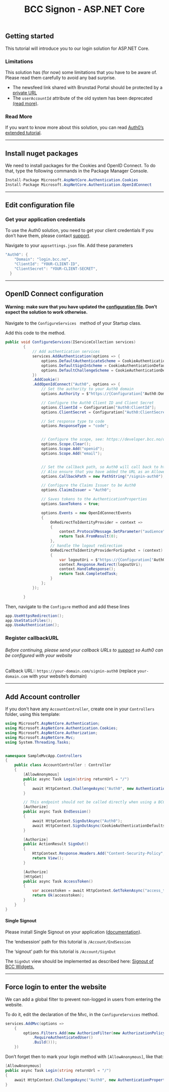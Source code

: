 ﻿---
title: BCC Signon - ASP.NET Core 
description: Technical documentation and guides for software development in BCC
---

## Getting started

This tutorial will introduce you to our login solution for ASP.NET Core.

### Limitations

This solution has (for now) some limitations that you have to be aware of. Please read them carefully to avoid any bad
surprise.

* The newsfeed link shared with Brunstad Portal should be protected by a [private URL](example.com)
* The ````userAccountId```` attribute of the old system has been deprecated [(read more)](example.com).

### Read More

If you want to know more about this solution, you can
read [Auth0’s extended tutorial](https://auth0.com/docs/quickstart/webapp/aspnet-core/01-login).

---

## Install nuget packages

We need to install packages for the Cookies and OpenID Connect. To do that, type the following commands in the Package
Manager Console.

````c#
Install-Package Microsoft.AspNetCore.Authentication.Cookies
Install-Package Microsoft.AspNetCore.Authentication.OpenIdConnect
````

----

## Edit configuration file

### Get your application credentials

To use the Auth0 solution, you need to get your client credentials If you don’t have them, please
contact [support](mailto:it@bcc.no?subject=Support%Developer%BCC).

Navigate to your ````appsettings.json```` file. Add these parameters

````c#
"Auth0": {
    "Domain": "login.bcc.no",
    "ClientId": "YOUR-CLIENT-ID",
    "ClientSecret": "YOUR-CLIENT-SECRET",
  }
````

---

## OpenID Connect configuration

#### Warning: make sure that you have updated the [configuration file](example.com). Don’t expect the solution to work otherwise.

Navigate to the ````ConfigureServices ```` method of your Startup class.

Add this code to the method.

````c#
public void ConfigureServices(IServiceCollection services)
        {
            // Add authentication services
            services.AddAuthentication(options => {
                options.DefaultAuthenticateScheme = CookieAuthenticationDefaults.AuthenticationScheme;
                options.DefaultSignInScheme = CookieAuthenticationDefaults.AuthenticationScheme;
                options.DefaultChallengeScheme = CookieAuthenticationDefaults.AuthenticationScheme;
            })
            .AddCookie()
            .AddOpenIdConnect("Auth0", options => {
                // Set the authority to your Auth0 domain
                options.Authority = $"https://{Configuration["Auth0:Domain"]}";

                // Configure the Auth0 Client ID and Client Secret
                options.ClientId = Configuration["Auth0:ClientId"];
                options.ClientSecret = Configuration["Auth0:ClientSecret"];

                // Set response type to code
                options.ResponseType = "code";


                // Configure the scope, see: https://developer.bcc.no/docs/single-signon/get-information-about-the-user
                options.Scope.Clear();
                options.Scope.Add("openid");
                options.Scope.Add("email");


                // Set the callback path, so Auth0 will call back to http://localhost:5000/signin-auth0 
                // Also ensure that you have added the URL as an Allowed Callback URL in your Auth0 dashboard 
                options.CallbackPath = new PathString("/signin-auth0");

                // Configure the Claims Issuer to be Auth0
                options.ClaimsIssuer = "Auth0";

                // Saves tokens to the AuthenticationProperties
                options.SaveTokens = true;

                options.Events = new OpenIdConnectEvents
                {
                    OnRedirectToIdentityProvider = context =>
                    {
                        context.ProtocolMessage.SetParameter("audience", "https://widgets.brunstad.org");
                        return Task.FromResult(0);
                    },
                    // handle the logout redirection 
                    OnRedirectToIdentityProviderForSignOut = (context) =>
                    {
                        var logoutUri = $"https://{Configuration["Auth0:Domain"]}/v2/logout";
                        context.Response.Redirect(logoutUri);
                        context.HandleResponse();
                        return Task.CompletedTask;
                    }
                };   
            });

        }
````

Then, navigate to the ````Configure```` method and add these lines

````c#
app.UseHttpsRedirection();
app.UseStaticFiles();
app.UseAuthentication();
````

### Register callbackURL

###### Before continuing, please send your callback URLs to [support](mailto:it@bcc.no?subject=Support%Developer%BCC) so Auth0 can be configured with your website

Callback URL:: ````https://your-domain.com/signin-auth0```` (replace ````your-domain.com```` with your website’s domain)

---

## Add Account controller

If you don't have any ````AccountController````, create one in your ``Controllers`` folder, using this template:

````c#
using Microsoft.AspNetCore.Authentication;
using Microsoft.AspNetCore.Authentication.Cookies;
using Microsoft.AspNetCore.Authorization;
using Microsoft.AspNetCore.Mvc;
using System.Threading.Tasks;


namespace SampleMvcApp.Controllers
{
    public class AccountController : Controller
    {
        [AllowAnonymous]
        public async Task Login(string returnUrl = "/")
        {
            await HttpContext.ChallengeAsync("Auth0", new AuthenticationProperties() { RedirectUri = returnUrl });
        }

        // This endpoint should not be called directly when using a BCC Widget(e.g. topbar), but rather trough the "singleSignout" page.
        [Authorize]
        public async Task EndSession()
        {
            await HttpContext.SignOutAsync("Auth0");
            await HttpContext.SignOutAsync(CookieAuthenticationDefaults.AuthenticationScheme);
        }

        [Authorize]
        public ActionResult SignOut()
        {
            HttpContext.Response.Headers.Add("Content-Security-Policy", "frame-ancestors https://*.bcc.no");
            return View();
        }

        [Authorize]
        [HttpGet]
        public async Task AccessToken()
        {
            var accesstoken = await HttpContext.GetTokenAsync("access_token");
            return Ok(accesstoken);
        }
    }
}
````

#### Single Signout

Please install Single Signout on your application ([documentation](example.com)).

The ‘endsession’ path for this tutorial is ``/Account/EndSession``

The ‘signout’ path for this tutorial is ``/Account/SignOut``

The ``SignOut`` view should be implemented as described here: [Signout of BCC Widgets.](example.com)

---

## Force login to enter the website

We can add a global filter to prevent non-logged in users from entering the website.

To do it, edit the declaration of the Mvc, in the ``ConfigureServices`` method.

`````c#
services.AddMvc(options =>
    {
        options.Filters.Add(new AuthorizeFilter(new AuthorizationPolicyBuilder()
            .RequireAuthenticatedUser()
            .Build()));
    })
`````

Don’t forget then to mark your login method with ``[AllowAnonymous]``, like that:

````c#
[AllowAnonymous]
public async Task Login(string returnUrl = "/")
{   
    await HttpContext.ChallengeAsync("Auth0", new AuthenticationProperties() { RedirectUri = returnUrl });
}
````

